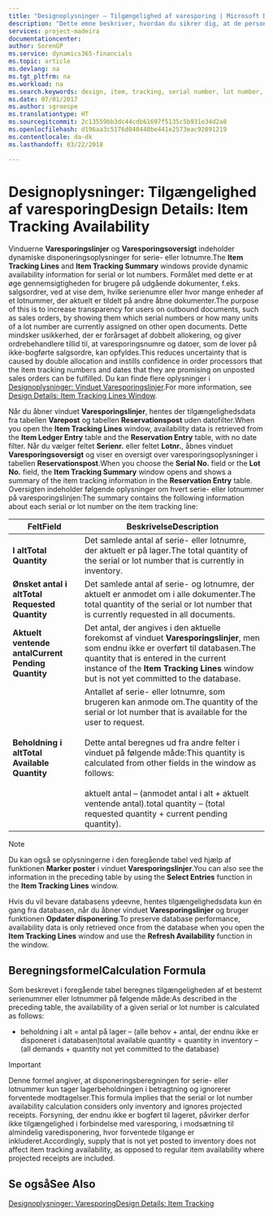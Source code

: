 ```yaml
---
title: "Designoplysninger – Tilgængelighed af varesporing | Microsoft Docs"
description: "Dette emne beskriver, hvordan du sikrer dig, at de personer, der behandler ordrer, kan stole på tilgængeligheden af serie- eller lotnumre."
services: project-madeira
documentationcenter: 
author: SorenGP
ms.service: dynamics365-financials
ms.topic: article
ms.devlang: na
ms.tgt_pltfrm: na
ms.workload: na
ms.search.keywords: design, item, tracking, serial number, lot number, outbound documents
ms.date: 07/01/2017
ms.author: sgroespe
ms.translationtype: HT
ms.sourcegitcommit: 2c13559bb3dc44cdb61697f5135c5b931e34d2a8
ms.openlocfilehash: d196aa3c5176d040440be441e2573eac92891219
ms.contentlocale: da-dk
ms.lasthandoff: 03/22/2018

---
```

# <a name="design-details-item-tracking-availability"></a><span data-ttu-id="e39f2-103">Designoplysninger: Tilgængelighed af varesporing</span><span class="sxs-lookup"><span data-stu-id="e39f2-103">Design Details: Item Tracking Availability</span></span>
<span data-ttu-id="e39f2-104">Vinduerne **Varesporingslinjer** og **Varesporingsoversigt** indeholder dynamiske disponeringsoplysninger for serie- eller lotnumre.</span><span class="sxs-lookup"><span data-stu-id="e39f2-104">The **Item Tracking Lines** and **Item Tracking Summary** windows provide dynamic availability information for serial or lot numbers.</span></span> <span data-ttu-id="e39f2-105">Formålet med dette er at øge gennemsigtigheden for brugere på udgående dokumenter, f.eks. salgsordrer, ved at vise dem, hvilke serienumre eller hvor mange enheder af et lotnummer, der aktuelt er tildelt på andre åbne dokumenter.</span><span class="sxs-lookup"><span data-stu-id="e39f2-105">The purpose of this is to increase transparency for users on outbound documents, such as sales orders, by showing them which serial numbers or how many units of a lot number are currently assigned on other open documents.</span></span> <span data-ttu-id="e39f2-106">Dette mindsker usikkerhed, der er forårsaget af dobbelt allokering, og giver ordrebehandlere tillid til, at varesporingsnumre og datoer, som de lover på ikke-bogførte salgsordre, kan opfyldes.</span><span class="sxs-lookup"><span data-stu-id="e39f2-106">This reduces uncertainty that is caused by double allocation and instills confidence in order processors that the item tracking numbers and dates that they are promising on unposted sales orders can be fulfilled.</span></span> <span data-ttu-id="e39f2-107">Du kan finde flere oplysninger i [Designoplysninger: Vinduet Varesporingslinjer](design-details-item-tracking-lines-window.md).</span><span class="sxs-lookup"><span data-stu-id="e39f2-107">For more information, see [Design Details: Item Tracking Lines Window](design-details-item-tracking-lines-window.md).</span></span>  
  
<span data-ttu-id="e39f2-108">Når du åbner vinduet **Varesporingslinjer**, hentes der tilgængelighedsdata fra tabellen **Varepost** og tabellen **Reservationspost** uden datofilter.</span><span class="sxs-lookup"><span data-stu-id="e39f2-108">When you open the **Item Tracking Lines** window, availability data is retrieved from the **Item Ledger Entry** table and the **Reservation Entry** table, with no date filter.</span></span> <span data-ttu-id="e39f2-109">Når du vælger feltet **Serienr.** eller feltet **Lotnr.**, åbnes vinduet **Varesporingsoversigt** og viser en oversigt over varesporingsoplysninger i tabellen **Reservationspost**.</span><span class="sxs-lookup"><span data-stu-id="e39f2-109">When you choose the **Serial No.** field or the **Lot No.** field, the **Item Tracking Summary** window opens and shows a summary of the item tracking information in the **Reservation Entry** table.</span></span> <span data-ttu-id="e39f2-110">Oversigten indeholder følgende oplysninger om hvert serie- eller lotnummer på varesporingslinjen:</span><span class="sxs-lookup"><span data-stu-id="e39f2-110">The summary contains the following information about each serial or lot number on the item tracking line:</span></span>  
  
|<span data-ttu-id="e39f2-111">Felt</span><span class="sxs-lookup"><span data-stu-id="e39f2-111">Field</span></span>|<span data-ttu-id="e39f2-112">Beskrivelse</span><span class="sxs-lookup"><span data-stu-id="e39f2-112">Description</span></span>|  
|---------------------------------|---------------------------------------|  
|<span data-ttu-id="e39f2-113">**I alt**</span><span class="sxs-lookup"><span data-stu-id="e39f2-113">**Total Quantity**</span></span>|<span data-ttu-id="e39f2-114">Det samlede antal af serie- eller lotnumre, der aktuelt er på lager.</span><span class="sxs-lookup"><span data-stu-id="e39f2-114">The total quantity of the serial or lot number that is currently in inventory.</span></span>|  
|<span data-ttu-id="e39f2-115">**Ønsket antal i alt**</span><span class="sxs-lookup"><span data-stu-id="e39f2-115">**Total Requested Quantity**</span></span>|<span data-ttu-id="e39f2-116">Det samlede antal af serie- og lotnumre, der aktuelt er anmodet om i alle dokumenter.</span><span class="sxs-lookup"><span data-stu-id="e39f2-116">The total quantity of the serial or lot number that is currently requested in all documents.</span></span>|  
|<span data-ttu-id="e39f2-117">**Aktuelt ventende antal**</span><span class="sxs-lookup"><span data-stu-id="e39f2-117">**Current Pending Quantity**</span></span>|<span data-ttu-id="e39f2-118">Det antal, der angives i den aktuelle forekomst af vinduet **Varesporingslinjer**, men som endnu ikke er overført til databasen.</span><span class="sxs-lookup"><span data-stu-id="e39f2-118">The quantity that is entered in the current instance of the **Item Tracking Lines** window but is not yet committed to the database.</span></span>|  
|<span data-ttu-id="e39f2-119">**Beholdning i alt**</span><span class="sxs-lookup"><span data-stu-id="e39f2-119">**Total Available Quantity**</span></span>|<span data-ttu-id="e39f2-120">Antallet af serie- eller lotnumre, som brugeren kan anmode om.</span><span class="sxs-lookup"><span data-stu-id="e39f2-120">The quantity of the serial or lot number that is available for the user to request.</span></span><br /><br /> <span data-ttu-id="e39f2-121">Dette antal beregnes ud fra andre felter i vinduet på følgende måde:</span><span class="sxs-lookup"><span data-stu-id="e39f2-121">This quantity is calculated from other fields in the window as follows:</span></span><br /><br /> <span data-ttu-id="e39f2-122">aktuelt antal – (anmodet antal i alt + aktuelt ventende antal).</span><span class="sxs-lookup"><span data-stu-id="e39f2-122">total quantity – (total requested quantity + current pending quantity).</span></span>|  
  
> [!NOTE]  
>  <span data-ttu-id="e39f2-123">Du kan også se oplysningerne i den foregående tabel ved hjælp af funktionen **Marker poster** i vinduet **Varesporingslinjer**.</span><span class="sxs-lookup"><span data-stu-id="e39f2-123">You can also see the information in the preceding table by using the **Select Entries** function in the **Item Tracking Lines** window.</span></span>  
  
<span data-ttu-id="e39f2-124">Hvis du vil bevare databasens ydeevne, hentes tilgængelighedsdata kun én gang fra databasen, når du åbner vinduet **Varesporingslinjer** og bruger funktionen **Opdater disponering**.</span><span class="sxs-lookup"><span data-stu-id="e39f2-124">To preserve database performance, availability data is only retrieved once from the database when you open the **Item Tracking Lines** window and use the **Refresh Availability** function in the window.</span></span>  
  
## <a name="calculation-formula"></a><span data-ttu-id="e39f2-125">Beregningsformel</span><span class="sxs-lookup"><span data-stu-id="e39f2-125">Calculation Formula</span></span>  
<span data-ttu-id="e39f2-126">Som beskrevet i foregående tabel beregnes tilgængeligheden af et bestemt serienummer eller lotnummer på følgende måde:</span><span class="sxs-lookup"><span data-stu-id="e39f2-126">As described in the preceding table, the availability of a given serial or lot number is calculated as follows:</span></span>  
  
* <span data-ttu-id="e39f2-127">beholdning i alt = antal på lager – (alle behov + antal, der endnu ikke er disponeret i databasen)</span><span class="sxs-lookup"><span data-stu-id="e39f2-127">total available quantity = quantity in inventory – (all demands + quantity not yet committed to the database)</span></span>  
  
> [!IMPORTANT]  
>  <span data-ttu-id="e39f2-128">Denne formel angiver, at disponeringsberegningen for serie- eller lotnummer kun tager lagerbeholdningen i betragtning og ignorerer forventede modtagelser.</span><span class="sxs-lookup"><span data-stu-id="e39f2-128">This formula implies that the serial or lot number availability calculation considers only inventory and ignores projected receipts.</span></span> <span data-ttu-id="e39f2-129">Forsyning, der endnu ikke er bogført til lageret, påvirker derfor ikke tilgængelighed i forbindelse med varesporing, i modsætning til almindelig varedisponering, hvor forventede tilgange er inkluderet.</span><span class="sxs-lookup"><span data-stu-id="e39f2-129">Accordingly, supply that is not yet posted to inventory does not affect item tracking availability, as opposed to regular item availability where projected receipts are included.</span></span>  
  
## <a name="see-also"></a><span data-ttu-id="e39f2-130">Se også</span><span class="sxs-lookup"><span data-stu-id="e39f2-130">See Also</span></span>  
[<span data-ttu-id="e39f2-131">Designoplysninger: Varesporing</span><span class="sxs-lookup"><span data-stu-id="e39f2-131">Design Details: Item Tracking</span></span>](design-details-item-tracking.md)
